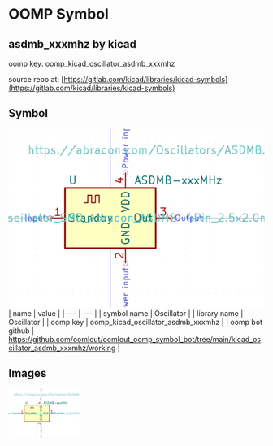 # OOMP Symbol  
## asdmb_xxxmhz  by kicad  
  
oomp key: oomp_kicad_oscillator_asdmb_xxxmhz  
  
source repo at: [https://gitlab.com/kicad/libraries/kicad-symbols](https://gitlab.com/kicad/libraries/kicad-symbols)  
## Symbol  
  
[![working.png](working_600.png)](working.png)  
| name | value | 
| --- | --- | 
| symbol name | Oscillator | 
| library name | Oscillator | 
| oomp key | oomp_kicad_oscillator_asdmb_xxxmhz | 
| oomp bot github | https://github.com/oomlout/oomlout_oomp_symbol_bot/tree/main/kicad_oscillator_asdmb_xxxmhz/working | 
## Images  
  
[![working.png](working_140.png)](working.png)  
